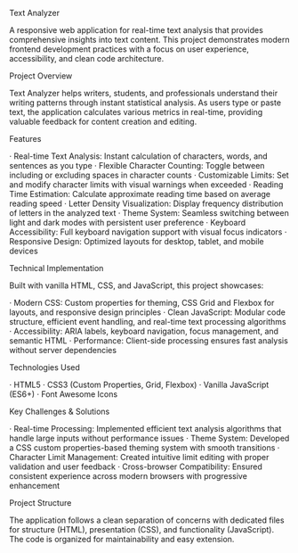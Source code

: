 Text Analyzer

A responsive web application for real-time text analysis that provides comprehensive insights into text content. This project demonstrates modern frontend development practices with a focus on user experience, accessibility, and clean code architecture.

Project Overview

Text Analyzer helps writers, students, and professionals understand their writing patterns through instant statistical analysis. As users type or paste text, the application calculates various metrics in real-time, providing valuable feedback for content creation and editing.

Features

· Real-time Text Analysis: Instant calculation of characters, words, and sentences as you type
· Flexible Character Counting: Toggle between including or excluding spaces in character counts
· Customizable Limits: Set and modify character limits with visual warnings when exceeded
· Reading Time Estimation: Calculate approximate reading time based on average reading speed
· Letter Density Visualization: Display frequency distribution of letters in the analyzed text
· Theme System: Seamless switching between light and dark modes with persistent user preference
· Keyboard Accessibility: Full keyboard navigation support with visual focus indicators
· Responsive Design: Optimized layouts for desktop, tablet, and mobile devices

Technical Implementation

Built with vanilla HTML, CSS, and JavaScript, this project showcases:

· Modern CSS: Custom properties for theming, CSS Grid and Flexbox for layouts, and responsive design principles
· Clean JavaScript: Modular code structure, efficient event handling, and real-time text processing algorithms
· Accessibility: ARIA labels, keyboard navigation, focus management, and semantic HTML
· Performance: Client-side processing ensures fast analysis without server dependencies

Technologies Used

· HTML5
· CSS3 (Custom Properties, Grid, Flexbox)
· Vanilla JavaScript (ES6+)
· Font Awesome Icons

Key Challenges & Solutions

· Real-time Processing: Implemented efficient text analysis algorithms that handle large inputs without performance issues
· Theme System: Developed a CSS custom properties-based theming system with smooth transitions
· Character Limit Management: Created intuitive limit editing with proper validation and user feedback
· Cross-browser Compatibility: Ensured consistent experience across modern browsers with progressive enhancement

Project Structure

The application follows a clean separation of concerns with dedicated files for structure (HTML), presentation (CSS), and functionality (JavaScript). The code is organized for maintainability and easy extension.
